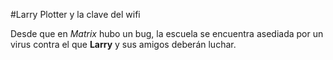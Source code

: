 #Larry Plotter y la clave del wifi

Desde que en *Matrix* hubo un bug, la escuela se encuentra asediada por un virus contra el que **Larry** y sus amigos deberán luchar.